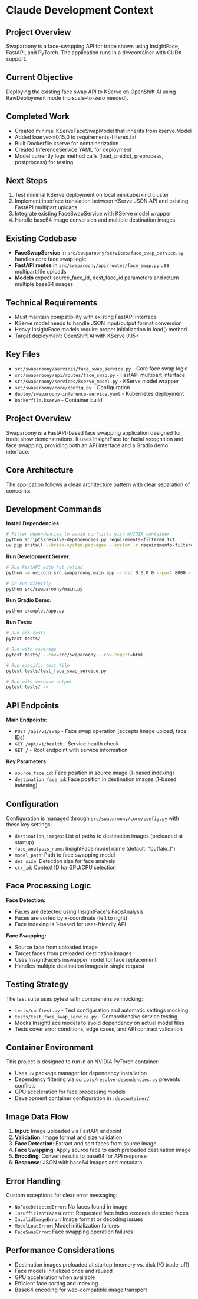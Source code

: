 
# Claude Development Context

## Project Overview
Swaparoony is a face-swapping API for trade shows using InsightFace, FastAPI, and PyTorch. The application runs in a devcontainer with CUDA support.

## Current Objective
Deploying the existing face swap API to KServe on OpenShift AI using RawDeployment mode (no scale-to-zero needed).

## Completed Work
- Created minimal KServeFaceSwapModel that inherits from kserve.Model
- Added kserve>=0.15.0 to requirements-filtered.txt  
- Built Dockerfile.kserve for containerization
- Created InferenceService YAML for deployment
- Model currently logs method calls (load, predict, preprocess, postprocess) for testing

## Next Steps
1. Test minimal KServe deployment on local minikube/kind cluster
2. Implement interface translation between KServe JSON API and existing FastAPI multipart uploads
3. Integrate existing FaceSwapService with KServe model wrapper
4. Handle base64 image conversion and multiple destination images

## Existing Codebase
- **FaceSwapService** in `src/swaparoony/services/face_swap_service.py` handles core face swap logic
- **FastAPI routes** in `src/swaparoony/api/routes/face_swap.py` use multipart file uploads
- **Models** expect source_face_id, dest_face_id parameters and return multiple base64 images

## Technical Requirements
- Must maintain compatibility with existing FastAPI interface
- KServe model needs to handle JSON input/output format conversion  
- Heavy InsightFace models require proper initialization in load() method
- Target deployment: OpenShift AI with KServe 0.15+

## Key Files
- `src/swaparoony/services/face_swap_service.py` - Core face swap logic
- `src/swaparoony/api/routes/face_swap.py` - FastAPI multipart interface
- `src/swaparoony/services/kserve_model.py` - KServe model wrapper
- `src/swaparoony/core/config.py` - Configuration
- `deploy/swaparoony-inference-service.yaml` - Kubernetes deployment
- `Dockerfile.kserve` - Container build

## Project Overview

Swaparoony is a FastAPI-based face swapping application designed for trade show demonstrations. It uses InsightFace for facial recognition and face swapping, providing both an API interface and a Gradio demo interface.

## Core Architecture

The application follows a clean architecture pattern with clear separation of concerns:


## Development Commands

**Install Dependencies:**
```bash
# Filter dependencies to avoid conflicts with NVIDIA container
python scripts/resolve-dependencies.py requirements-filtered.txt
uv pip install --break-system-packages --system -r requirements-filtered.txt
```

**Run Development Server:**
```bash
# Run FastAPI with hot reload
python -m uvicorn src.swaparoony.main:app --host 0.0.0.0 --port 8000 --reload

# Or run directly
python src/swaparoony/main.py
```

**Run Gradio Demo:**
```bash
python examples/app.py
```

**Run Tests:**
```bash
# Run all tests
pytest tests/

# Run with coverage
pytest tests/ --cov=src/swaparoony --cov-report=html

# Run specific test file
pytest tests/test_face_swap_service.py

# Run with verbose output
pytest tests/ -v
```

## API Endpoints

**Main Endpoints:**
- `POST /api/v1/swap` - Face swap operation (accepts image upload, face IDs)
- `GET /api/v1/health` - Service health check
- `GET /` - Root endpoint with service information

**Key Parameters:**
- `source_face_id`: Face position in source image (1-based indexing)
- `destination_face_id`: Face position in destination images (1-based indexing)

## Configuration

Configuration is managed through `src/swaparoony/core/config.py` with these key settings:
- `destination_images`: List of paths to destination images (preloaded at startup)
- `face_analysis_name`: InsightFace model name (default: "buffalo_l")
- `model_path`: Path to face swapping model
- `det_size`: Detection size for face analysis
- `ctx_id`: Context ID for GPU/CPU selection

## Face Processing Logic

**Face Detection:**
- Faces are detected using InsightFace's FaceAnalysis
- Faces are sorted by x-coordinate (left to right)
- Face indexing is 1-based for user-friendly API

**Face Swapping:**
- Source face from uploaded image
- Target faces from preloaded destination images
- Uses InsightFace's inswapper model for face replacement
- Handles multiple destination images in single request

## Testing Strategy

The test suite uses pytest with comprehensive mocking:
- `tests/conftest.py` - Test configuration and automatic settings mocking
- `tests/test_face_swap_service.py` - Comprehensive service testing
- Mocks InsightFace models to avoid dependency on actual model files
- Tests cover error conditions, edge cases, and API contract validation

## Container Environment

This project is designed to run in an NVIDIA PyTorch container:
- Uses `uv` package manager for dependency installation
- Dependency filtering via `scripts/resolve-dependencies.py` prevents conflicts
- GPU acceleration for face processing models
- Development container configuration in `.devcontainer/`

## Image Data Flow

1. **Input**: Image uploaded via FastAPI endpoint
2. **Validation**: Image format and size validation
3. **Face Detection**: Extract and sort faces from source image
4. **Face Swapping**: Apply source face to each preloaded destination image
5. **Encoding**: Convert results to base64 for API response
6. **Response**: JSON with base64 images and metadata

## Error Handling

Custom exceptions for clear error messaging:
- `NoFaceDetectedError`: No faces found in image
- `InsufficientFacesError`: Requested face index exceeds detected faces
- `InvalidImageError`: Image format or decoding issues
- `ModelLoadError`: Model initialization failures
- `FaceSwapError`: Face swapping operation failures

## Performance Considerations

- Destination images preloaded at startup (memory vs. disk I/O trade-off)
- Face models initialized once and reused
- GPU acceleration when available
- Efficient face sorting and indexing
- Base64 encoding for web-compatible image transport